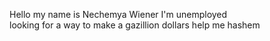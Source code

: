 Hello my name is Nechemya Wiener
I'm unemployed  
looking for a way to make a gazillion dollars
help me hashem
